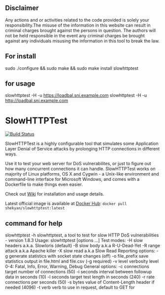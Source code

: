 ## Disclaimer ##

Any actions and or activities related to the code provided is solely your responsibility.The misuse of the information in this website can result in criminal charges brought against the persons in question. The authors will not be held responsible in the event any criminal charges be brought against any individuals misusing the information in this tool to break the law.
## For install  ##
sudo ./configure && sudo make && sudo make install
slowhttptest 
## for usage ##
slowhttptest -H -u https://loadbal.sni.example.com
slowhttptest -H -u http://loadbal.sni.example.com

# SlowHTTPTest #

[![Build Status](https://travis-ci.org/shekyan/slowhttptest.svg?branch=master)](https://travis-ci.org/shekyan/slowhttptest)

SlowHTTPTest is a highly configurable tool that simulates some Application Layer Denial of Service attacks by prolonging HTTP connections in different ways.

Use it to test your web server for DoS vulnerabilites, or just to figure out how many concurrent connections it can handle.
SlowHTTPTest works on majority of Linux platforms, OS X and Cygwin - a Unix-like environment and command-line interface for Microsoft Windows, and comes with a Dockerfile to make things even easier.

Check out [Wiki](https://github.com/shekyan/slowhttptest/wiki) for installation and usage details.

Latest official image is available at [Docker Hub](https://hub.docker.com/repository/docker/shekyan/slowhttptest):
`docker pull shekyan/slowhttptest:latest`

## command for help ##
slowhttptest -h
slowhttptest, a tool to test for slow HTTP DoS vulnerabilities - version 1.8.3
Usage: slowhttptest [options ...]
Test modes:
  -H               slow headers a.k.a. Slowloris (default)
  -B               slow body a.k.a R-U-Dead-Yet
  -R               range attack a.k.a Apache killer
  -X               slow read a.k.a Slow Read
Reporting options:
  -g               generate statistics with socket state changes (off)
  -o file_prefix   save statistics output in file.html and file.csv (-g required)
  -v level         verbosity level 0-4: Fatal, Info, Error, Warning, Debug
General options:
  -c connections   target number of connections (50)
  -i seconds       interval between followup data in seconds (10)
  -l seconds       target test length in seconds (240)
  -r rate          connections per seconds (50)
  -s bytes         value of Content-Length header if needed (4096)
  -t verb          verb to use in request, default to GET for
